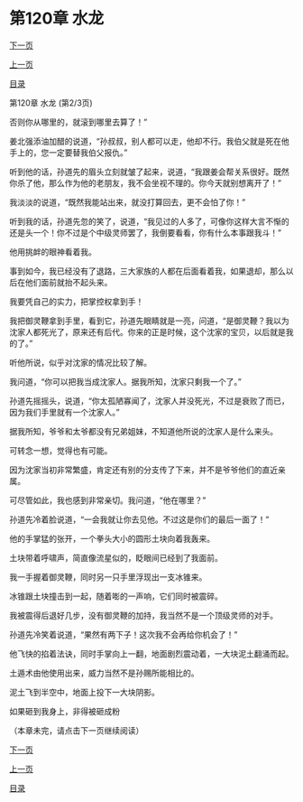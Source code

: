<h1>第120章   水龙</h1>
            <div><p><a href="./0359_%E7%AC%AC120%E7%AB%A0_%E6%B0%B4%E9%BE%99.md">下一页</a></p><p><a href="./0357_%E7%AC%AC120%E7%AB%A0_%E6%B0%B4%E9%BE%99.md">上一页</a></p><p><a href="../">目录</a></p></div>
            <div><p>第120章   水龙 (第2/3页)</p><p>否则你从哪里的，就滚到哪里去算了！”</p><p>姜北强添油加醋的说道，“孙叔叔，别人都可以走，他却不行。我伯父就是死在他手上的，您一定要替我伯父报仇。”</p><p>听到他的话，孙道先的眉头立刻就皱了起来，说道，“我跟姜会帮关系很好。既然你杀了他，那么作为他的老朋友，我不会坐视不理的。你今天就别想离开了！”</p><p>我淡淡的说道，“既然我能站出来，就没打算回去，更不会怕了你！”</p><p>听到我的话，孙道先忽的笑了，说道，“我见过的人多了，可像你这样大言不惭的还是头一个！你不过是个中级灵师罢了，我倒要看看，你有什么本事跟我斗！”</p><p>他用挑衅的眼神看着我。</p><p>事到如今，我已经没有了退路，三大家族的人都在后面看着我，如果退却，那么以后在他们面前就抬不起头来。</p><p>我要凭自己的实力，把掌控权拿到手！</p><p>我把御灵鞭拿到手里，看到它，孙道先眼睛就是一亮，问道，“是御灵鞭？我以为沈家人都死光了，原来还有后代。你来的正是时候，这个沈家的宝贝，以后就是我的了。”</p><p>听他所说，似乎对沈家的情况比较了解。</p><p>我问道，“你可以把我当成沈家人。据我所知，沈家只剩我一个了。”</p><p>孙道先摇摇头，说道，“你太孤陋寡闻了，沈家人并没死光，不过是衰败了而已，因为我们手里就有一个沈家人。”</p><p>据我所知，爷爷和太爷都没有兄弟姐妹，不知道他所说的沈家人是什么来头。</p><p>可转念一想，觉得也有可能。</p><p>因为沈家当初非常繁盛，肯定还有别的分支传了下来，并不是爷爷他们的直近亲属。</p><p>可尽管如此，我也感到非常亲切。我问道，“他在哪里？”</p><p>孙道先冷着脸说道，“一会我就让你去见他。不过这是你们的最后一面了！”</p><p>他的手掌猛的张开，一个拳头大小的圆形土块向着我轰来。</p><p>土块带着呼啸声，简直像流星似的，眨眼间已经到了我面前。</p><p>我一手握着御灵鞭，同时另一只手里浮现出一支冰锥来。</p><p>冰锥跟土块撞击到一起，随着嘭的一声响，它们同时被震碎。</p><p>我被震得后退好几步，没有御灵鞭的加持，我当然不是一个顶级灵师的对手。</p><p>孙道先冷笑着说道，“果然有两下子！这次我不会再给你机会了！”</p><p>他飞快的掐着法诀，同时手掌向上一翻，地面剧烈震动着，一大块泥土翻涌而起。</p><p>土遁术由他使用出来，威力当然不是孙赐所能相比的。</p><p>泥土飞到半空中，地面上投下一大块阴影。</p><p>如果砸到我身上，非得被砸成粉</p><p>（本章未完，请点击下一页继续阅读）</p></div>
            <div><p><a href="./0359_%E7%AC%AC120%E7%AB%A0_%E6%B0%B4%E9%BE%99.md">下一页</a></p><p><a href="./0357_%E7%AC%AC120%E7%AB%A0_%E6%B0%B4%E9%BE%99.md">上一页</a></p><p><a href="../">目录</a></p></div>